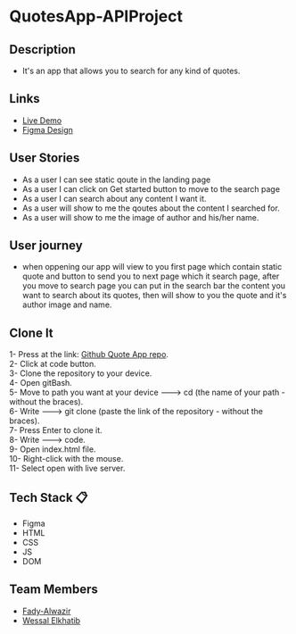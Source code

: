 # QuotesApp-APIProject

## Description
- It's an app that allows you to search for any kind of quotes. 

## Links 

- [Live Demo](https://gsg-g11.github.io/QuotesApp-APIProject-team1/) <span id="demo"><span>
- [Figma Design](https://www.figma.com/file/m2Vz9PlNXaTyZERfdRJkT1/Untitled?node-id=0%3A1)

## User Stories 

- As a user I can see static qoute in the landing page
- As a user I can click on Get started button to move to the search page
- As a user I can search about any content I want it.
- As a user will show to me the qoutes about the content I searched for. 
- As a user will show to me the image of author and his/her name. 

## User journey  

- when oppening our app will view to you first page which contain static quote and button to send you to next page which it search page, after you move to search page you can put in the search bar the content you want to search about its quotes, then will show to you the quote and it's author image and name.  

## Clone It  

1- Press at the link: [Github Quote App repo](https://github.com/GSG-G11/QuotesApp-APIProject-team1).<br>
2- Click at code button.<br>
3- Clone the repository to your device.<br>
4- Open gitBash.<br>
5- Move to path you want at your device ---> cd (the name of your path - without the braces).<br>
6- Write ---> git clone (paste the link of the repository - without the braces).<br>
7- Press Enter to clone it.<br>
8- Write ---> code.<br>
9- Open index.html file.<br>
10- Right-click with the mouse.<br>
11- Select open with live server.<br>

## Tech Stack :clipboard: 

- Figma
- HTML
- CSS
- JS
- DOM

## Team Members  

- [Fady-Alwazir](https://github.com/Fady-Alwazir)
- [Wessal Elkhatib](https://github.com/WessalJawad95)
